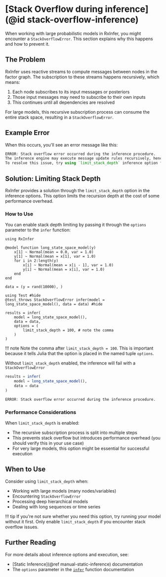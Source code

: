 # [Stack Overflow during inference](@id stack-overflow-inference)

When working with large probabilistic models in RxInfer, you might encounter a `StackOverflowError`. This section explains why this happens and how to prevent it.

## The Problem

RxInfer uses reactive streams to compute messages between nodes in the factor graph. The subscription to these streams happens recursively, which means:

1. Each node subscribes to its input messages or posteriors
2. Those input messages may need to subscribe to their own inputs
3. This continues until all dependencies are resolved

For large models, this recursive subscription process can consume the entire stack space, resulting in a `StackOverflowError`.

## Example Error

When this occurs, you'll see an error message like this:

```julia
ERROR: Stack overflow error occurred during the inference procedure. 
The inference engine may execute message update rules recursively, hence, the model graph size might be causing this error. 
To resolve this issue, try using `limit_stack_depth` inference option for model creation. See the documentation page (https://reactivebayes.github.io/RxInfer.jl/stable/manuals/sharpbits/stack-overflow-inference/) for more details. Also see the `infer` function documentation for more details about the `options` parameter and how to use it.
```

## Solution: Limiting Stack Depth

RxInfer provides a solution through the `limit_stack_depth` option in the inference options. This option limits the recursion depth at the cost of some performance overhead.

### How to Use

You can enable stack depth limiting by passing it through the `options` parameter to the `infer` function:

```@example stack-overflow-inference
using RxInfer

@model function long_state_space_model(y)
    x[1] ~ Normal(mean = 0.0, var = 1.0)
    y[1] ~ Normal(mean = x[1], var = 1.0)
    for i in 2:length(y)
        x[i] ~ Normal(mean = x[i - 1], var = 1.0)
        y[i] ~ Normal(mean = x[i], var = 1.0)
    end
end

data = (y = rand(10000), )

using Test #hide
@test_throws StackOverflowError infer(model = long_state_space_model(), data = data) #hide

results = infer(
    model = long_state_space_model(),
    data = data,
    options = (
        limit_stack_depth = 100, # note the comma
    )
)
```

!!! note
    Note the comma after `limit_stack_depth = 100`. This is important because it tells Julia that the option is placed in the named tuple `options`.

Without `limit_stack_depth` enabled, the inference will fail with a `StackOverflowError`

```julia
results = infer(
    model = long_state_space_model(),
    data = data
)
```

```julia
ERROR: Stack overflow error occurred during the inference procedure. 
```

### Performance Considerations

When `limit_stack_depth` is enabled:
- The recursive subscription process is split into multiple steps
- This prevents stack overflow but introduces performance overhead (you should verify this in your use case)
- For very large models, this option might be essential for successful execution

## When to Use

Consider using `limit_stack_depth` when:
- Working with large models (many nodes/variables)
- Encountering `StackOverflowError`
- Processing deep hierarchical models
- Dealing with long sequences or time series

!!! tip
    If you're not sure whether you need this option, try running your model without it first. Only enable `limit_stack_depth` if you encounter stack overflow issues.

## Further Reading

For more details about inference options and execution, see:
- [Static Inference](@ref manual-static-inference) documentation
- The `options` parameter in the [`infer`](@ref) function documentation
